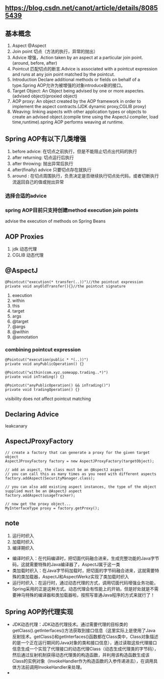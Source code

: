 ## https://blog.csdn.net/canot/article/details/80855439
## 基本概念
1. Aspect    @Aspect
2. Join point   切点（方法的执行，异常的抛出）
3. Advice       增强，Action taken by an aspect at a particular join point.(around, before, after)
4. Pointcut     匹配切点的断言.Advice is associated with a pointcut expression and runs at any join point matched by the pointcut.
5. Introduction     Declare additional methods or fields on behalf of a type.Spring AOP允许为被增强的对象introduce新的接口。
6. Target Object: An Object being advised by one or more aspectes.(advised object)(proxied object)
7. AOP proxy: An object created by the AOP framework in order to implement the aspect contracts.(JDK dynamic proxy,CGLIB proxy)
8. Weaving: linking aspects with other application types or objects to create an advised object.(compile time using the AspectJ compiler, load time,runtime).spring AOP performs weaving at runtime.

## Spring AOP有以下几类增强
1. before advice:       在切点之前执行，但是不能阻止切点出代码的执行
2. after returning:     切点运行后执行
3. after throwing:      抛出异常后执行
4. after(finally) advice 只要切点存在就执行
5. around :             在切点周围执行，负责决定是否继续执行切点处代码，或者切断执行流返回自己的值或抛出异常

### 选择合适的advice

### spring AOP目前只支持创建method execution join points
advise the execution of methods on Spring Beans

## AOP Proxies
1. jdk 动态代理
2. CGLIB 动态代理

## @AspectJ
```
@Pointcut("execution(* transfer(..))")//the pointcut expression
private void anyOldTransfer(){}//the pointcut signature
```

1. execution
2. within
3. this
4. target
5. args
6. @target
7. @args
8. @within
9. @annotation

### combining pointcut expression
```
@Pointcut("execution(public * *(..))")
private void anyPublicOperation() {} 

@Pointcut("within(com.xyz.someapp.trading..*)")
private void inTrading() {} 

@Pointcut("anyPublicOperation() && inTrading()")
private void tradingOperation() {} 
```

visibility does not affect pointcut matching

## Declaring Advice
leakcanary

## AspectJProxyFactory
```
// create a factory that can generate a proxy for the given target object
AspectJProxyFactory factory = new AspectJProxyFactory(targetObject);

// add an aspect, the class must be an @AspectJ aspect
// you can call this as many times as you need with different aspects
factory.addAspect(SecurityManager.class);

// you can also add existing aspect instances, the type of the object supplied must be an @AspectJ aspect
factory.addAspect(usageTracker);

// now get the proxy object...
MyInterfaceType proxy = factory.getProxy();
```

## note
1. 运行时织入
2. 加载时织入
3. 编译期织入

- 编译时织入：在代码编译时，把切面代码融合进来，生成完整功能的Java字节码，这就需要特殊的Java编译器了，AspectJ属于这一类
- 类加载时织入：在Java字节码加载时，把切面的字节码融合进来，这就需要特殊的类加载器，AspectJ和AspectWerkz实现了类加载时织入
- 运行时织入：在运行时，通过动态代理的方式，调用切面代码增强业务功能，Spring采用的正是这种方式。动态代理会有性能上的开销，但是好处就是不需要神马特殊的编译器和类加载器啦，按照写普通Java程序的方式来就行了！

## Spring AOP的代理实现
- JDK动态代理：JDK动态代理技术。通过需要代理的目标类的getClass().getInterfaces()方法获取到接口信息（这里实际上是使用了Java反射技术。getClass()和getInterfaces()函数都在Class类中，Class对象描述的是一个正在运行期间的Java对象的类和接口信息），通过读取这些代理接口信息生成一个实现了代理接口的动态代理Class（动态生成代理类的字节码），然后通过反射机制获得动态代理类的构造函数，并利用该构造函数生成该Class的实例对象（InvokeHandler作为构造函数的入参传递进去），在调用具体方法前调用InvokeHandler来处理。
- 



























